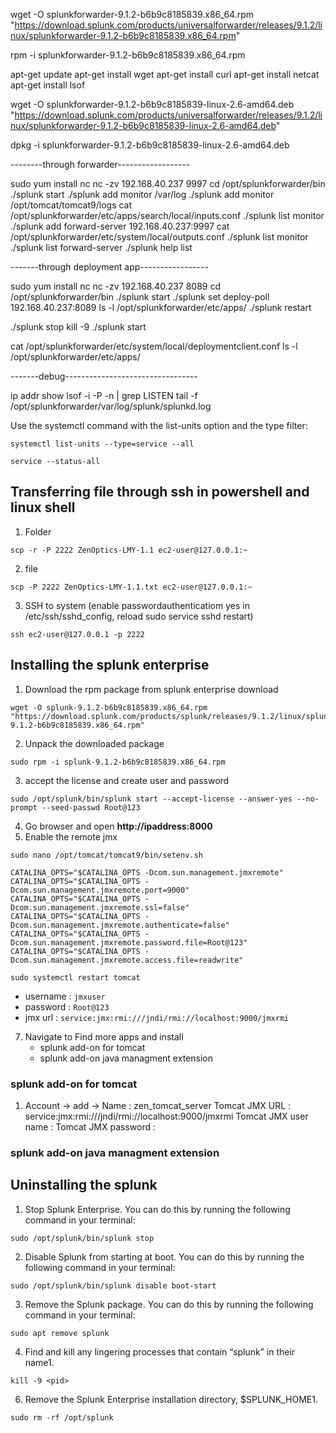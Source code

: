 wget -O splunkforwarder-9.1.2-b6b9c8185839.x86_64.rpm "https://download.splunk.com/products/universalforwarder/releases/9.1.2/linux/splunkforwarder-9.1.2-b6b9c8185839.x86_64.rpm"

rpm -i splunkforwarder-9.1.2-b6b9c8185839.x86_64.rpm


apt-get update
apt-get install wget
apt-get install curl
apt-get install netcat
apt-get install lsof

wget -O splunkforwarder-9.1.2-b6b9c8185839-linux-2.6-amd64.deb "https://download.splunk.com/products/universalforwarder/releases/9.1.2/linux/splunkforwarder-9.1.2-b6b9c8185839-linux-2.6-amd64.deb"

dpkg -i splunkforwarder-9.1.2-b6b9c8185839-linux-2.6-amd64.deb

--------through forwarder------------------

sudo yum install nc
nc -zv 192.168.40.237 9997
cd  /opt/splunkforwarder/bin
./splunk start
./splunk add monitor /var/log
./splunk add monitor /opt/tomcat/tomcat9/logs
cat /opt/splunkforwarder/etc/apps/search/local/inputs.conf
./splunk list monitor
./splunk add forward-server 192.168.40.237:9997 
cat /opt/splunkforwarder/etc/system/local/outputs.conf
./splunk list monitor
./splunk list forward-server
./splunk help list

-------through deployment app-----------------

sudo yum install nc
nc -zv  192.168.40.237 8089
cd  /opt/splunkforwarder/bin
./splunk start
./splunk set deploy-poll 192.168.40.237:8089
ls -l /opt/splunkforwarder/etc/apps/
./splunk restart

./splunk stop
kill -9 <pid>
./splunk start

cat /opt/splunkforwarder/etc/system/local/deploymentclient.conf
ls -l /opt/splunkforwarder/etc/apps/

-------debug---------------------------------

ip addr show
lsof -i -P -n | grep LISTEN
tail -f /opt/splunkforwarder/var/log/splunk/splunkd.log



Use the systemctl command with the list-units option and the type filter:

```
systemctl list-units --type=service --all
```
```
service --status-all
```
## Transferring file through ssh in powershell and linux shell

1. Folder
```
scp -r -P 2222 ZenOptics-LMY-1.1 ec2-user@127.0.0.1:~
```
2. file
```
scp -P 2222 ZenOptics-LMY-1.1.txt ec2-user@127.0.0.1:~
```
3. SSH to system (enable passwordauthenticatiom yes in /etc/ssh/sshd_config, reload sudo service sshd restart)
```
ssh ec2-user@127.0.0.1 -p 2222
```

## Installing the splunk enterprise

1. Download the rpm package from splunk enterprise download
```
wget -O splunk-9.1.2-b6b9c8185839.x86_64.rpm "https://download.splunk.com/products/splunk/releases/9.1.2/linux/splunk-9.1.2-b6b9c8185839.x86_64.rpm"
```
2. Unpack the downloaded package
```
sudo rpm -i splunk-9.1.2-b6b9c8185839.x86_64.rpm
```
3. accept the license and create user and password
```
sudo /opt/splunk/bin/splunk start --accept-license --answer-yes --no-prompt --seed-passwd Root@123 
```
4. Go browser and open **http://ipaddress:8000**
5. Enable the remote jmx
```
sudo nano /opt/tomcat/tomcat9/bin/setenv.sh
```
```
CATALINA_OPTS="$CATALINA_OPTS -Dcom.sun.management.jmxremote"
CATALINA_OPTS="$CATALINA_OPTS -Dcom.sun.management.jmxremote.port=9000"
CATALINA_OPTS="$CATALINA_OPTS -Dcom.sun.management.jmxremote.ssl=false"
CATALINA_OPTS="$CATALINA_OPTS -Dcom.sun.management.jmxremote.authenticate=false"
CATALINA_OPTS="$CATALINA_OPTS -Dcom.sun.management.jmxremote.password.file=Root@123"
CATALINA_OPTS="$CATALINA_OPTS -Dcom.sun.management.jmxremote.access.file=readwrite"
```
```
sudo systemctl restart tomcat
```
* username : ```jmxuser```
* password : ```Root@123```
* jmx url : ```service:jmx:rmi:///jndi/rmi://localhost:9000/jmxrmi```

7. Navigate to Find more apps and install
   * splunk add-on for tomcat
   * splunk add-on java managment extension
### splunk add-on for tomcat
1. Account -> add -> Name : zen_tomcat_server
                     Tomcat JMX URL : service:jmx:rmi:///jndi/rmi://localhost:9000/jmxrmi
                     Tomcat JMX user name :
                     Tomcat JMX password :
### splunk add-on java managment extension


## Uninstalling the splunk

1. Stop Splunk Enterprise. You can do this by running the following command in your terminal:
```
sudo /opt/splunk/bin/splunk stop
```
2. Disable Splunk from starting at boot. You can do this by running the following command in your terminal:
```
sudo /opt/splunk/bin/splunk disable boot-start
```
3. Remove the Splunk package. You can do this by running the following command in your terminal:
```
sudo apt remove splunk
```
4. Find and kill any lingering processes that contain “splunk” in their name1.
```
kill -9 <pid>
```
6. Remove the Splunk Enterprise installation directory, $SPLUNK_HOME1.
```
sudo rm -rf /opt/splunk
```







